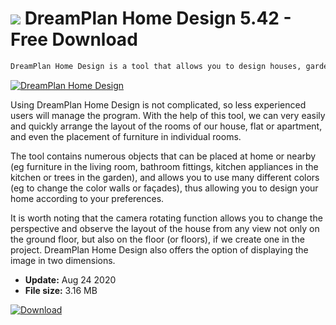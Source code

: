 # ![](https://cdn.softexe.net/static/icon/b/dreamplan-home-design-8717.png) DreamPlan Home Design 5.42 - Free Download

```sh
DreamPlan Home Design is a tool that allows you to design houses, gardens and landscapes in full three dimensions. The program is addressed not only to architects, but also to regular users planning to renovate or buy a new home.
```
[![DreamPlan Home Design](https://gallery.dpcdn.pl/imgc/Tools/73826/g_-_420x350_1.5_-_x20170202232819_0.png)](https://softexe.net/win/multimedia/graphics-design/dreamplan-home-design:hgpg.html)

Using DreamPlan Home Design is not complicated, so less experienced users will manage the program. With the help of this tool, we can very easily and quickly arrange the layout of the rooms of our house, flat or apartment, and even the placement of furniture in individual rooms.
 
 The tool contains numerous objects that can be placed at home or nearby (eg furniture in the living room, bathroom fittings, kitchen appliances in the kitchen or trees in the garden), and allows you to use many different colors (eg to change the color walls or façades), thus allowing you to design your home according to your preferences. 
 
 It is worth noting that the camera rotating function allows you to change the perspective and observe the layout of the house from any view not only on the ground floor, but also on the floor (or floors), if we create one in the project. DreamPlan Home Design also offers the option of displaying the image in two dimensions.


- **Update:** Aug 24 2020
- **File size:** 3.16 MB

[![Download](https://cdn.softexe.net/static/img/download.png)](https://softexe.net/win/multimedia/graphics-design/dreamplan-home-design:hgpg.html)

